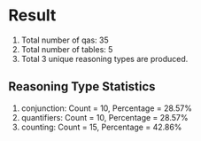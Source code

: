 # Result<br/>
1. Total number of qas: 35<br/>
2. Total number of tables: 5<br/>
3. Total 3 unique reasoning types are produced.<br/>
## **Reasoning Type Statistics**<br/>
1. conjunction: Count = 10, Percentage = 28.57%<br/>
2. quantifiers: Count = 10, Percentage = 28.57%<br/>
3. counting: Count = 15, Percentage = 42.86%<br/>
